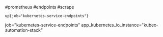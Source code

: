 #prometheus #endpoints #scrape

``` promql
up{job="kubernetes-service-endpoints"}
```

job="kubernetes-service-endpoints"
app_kubernetes_io_instance="kubex-automation-stack"